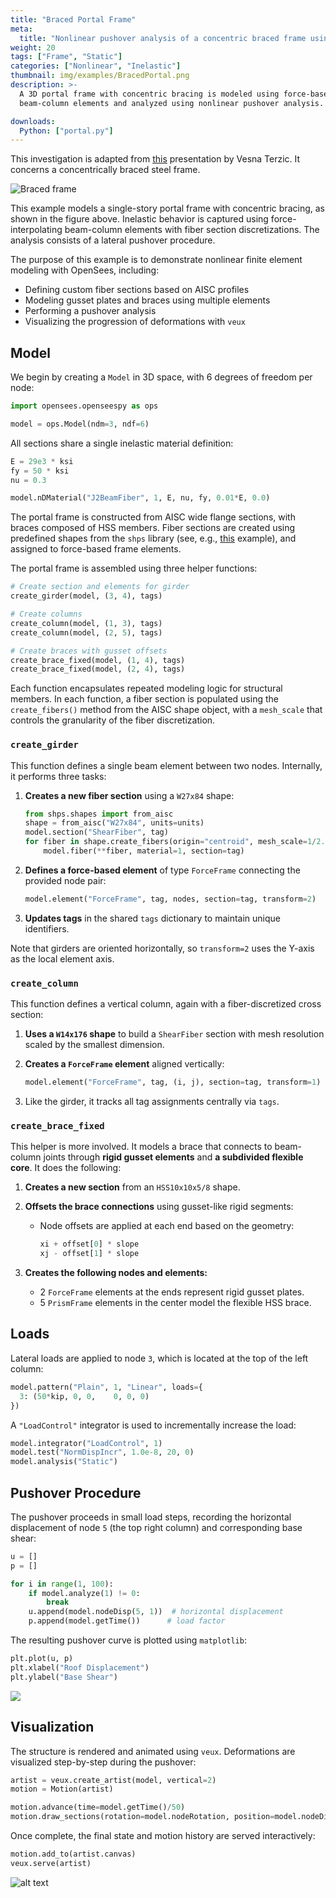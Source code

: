 ```yaml
---
title: "Braced Portal Frame"
meta:
  title: "Nonlinear pushover analysis of a concentric braced frame using force-based elements"
weight: 20
tags: ["Frame", "Static"]
categories: ["Nonlinear", "Inelastic"]
thumbnail: img/examples/BracedPortal.png
description: >-
  A 3D portal frame with concentric bracing is modeled using force-based
  beam-column elements and analyzed using nonlinear pushover analysis.

downloads:
  Python: ["portal.py"]
---
```



<!-- 
T1 = 0.1784712686027824 s
T2 = 0.10228366994425726 s 
-->

This investigation is adapted from <a rel="nofollow" href="https://opensees.berkeley.edu/wiki/images/d/de/ModelingSCBF.pdf">this</a> presentation by Vesna Terzic.
It concerns a concentrically braced steel frame.


![Braced frame](img/portal.png)

<!--
![Model schematic](img/nodes.png)
-->

This example models a single-story portal frame with concentric bracing, as shown in the figure above. 
Inelastic behavior is captured using force-interpolating beam-column elements with fiber section discretizations. 
The analysis consists of a lateral pushover procedure.

The purpose of this example is to demonstrate nonlinear finite element modeling with OpenSees, including:

- Defining custom fiber sections based on AISC profiles
- Modeling gusset plates and braces using multiple elements
- Performing a pushover analysis
- Visualizing the progression of deformations with `veux`

## Model

We begin by creating a `Model` in 3D space, with 6 degrees of freedom per node:

```python
import opensees.openseespy as ops

model = ops.Model(ndm=3, ndf=6)
```

All sections share a single inelastic material definition:

```python
E = 29e3 * ksi
fy = 50 * ksi
nu = 0.3

model.nDMaterial("J2BeamFiber", 1, E, nu, fy, 0.01*E, 0.0)
```

The portal frame is constructed from AISC wide flange sections, with braces composed of HSS members.
Fiber sections are created using predefined shapes from the `shps` library (see, e.g., [this](https://gallery.stairlab.io/examples/framevecxz/) example), and assigned to
force-based frame elements.

The portal frame is assembled using three helper functions:

```python
# Create section and elements for girder
create_girder(model, (3, 4), tags)

# Create columns
create_column(model, (1, 3), tags)
create_column(model, (2, 5), tags)

# Create braces with gusset offsets
create_brace_fixed(model, (1, 4), tags)
create_brace_fixed(model, (2, 4), tags)
```

Each function encapsulates repeated modeling logic for structural members. 
In each function, a fiber section is populated using the `create_fibers()` method from the AISC shape object,
with a `mesh_scale` that controls the granularity of the fiber discretization.

### `create_girder`

This function defines a single beam element between two nodes. Internally, it performs three tasks:

1. **Creates a new fiber section** using a `W27x84` shape:
   ```python
   from shps.shapes import from_aisc
   shape = from_aisc("W27x84", units=units)
   model.section("ShearFiber", tag)
   for fiber in shape.create_fibers(origin="centroid", mesh_scale=1/2.5):
       model.fiber(**fiber, material=1, section=tag)
   ```

2. **Defines a force-based element** of type `ForceFrame` connecting the provided node pair:
   ```python
   model.element("ForceFrame", tag, nodes, section=tag, transform=2)
   ```

3. **Updates tags** in the shared `tags` dictionary to maintain unique identifiers.


Note that girders are oriented horizontally, so `transform=2` uses the Y-axis as the local element axis.


### `create_column`

This function defines a vertical column, again with a fiber-discretized cross section:

1. **Uses a `W14x176` shape** to build a `ShearFiber` section with mesh resolution scaled by the smallest dimension.

2. **Creates a `ForceFrame` element** aligned vertically:
   ```python
   model.element("ForceFrame", tag, (i, j), section=tag, transform=1)
   ```

3. Like the girder, it tracks all tag assignments centrally via `tags`.


### `create_brace_fixed`

This helper is more involved. It models a brace that connects to beam-column joints through **rigid gusset elements** and **a subdivided flexible core**. It does the following:

1. **Creates a new section** from an `HSS10x10x5/8` shape.

2. **Offsets the brace connections** using gusset-like rigid segments:
   - Node offsets are applied at each end based on the geometry:
     ```python
     xi + offset[0] * slope
     xj - offset[1] * slope
     ```

3. **Creates the following nodes and elements:**

   - 2 `ForceFrame` elements at the ends represent rigid gusset plates.
   - 5 `PrismFrame` elements in the center model the flexible HSS brace.


## Loads

Lateral loads are applied to node `3`, which is located at the top of the left column:

```python
model.pattern("Plain", 1, "Linear", loads={
  3: (50*kip, 0, 0,    0, 0, 0)
})
```

A `"LoadControl"` integrator is used to incrementally increase the load:

```python
model.integrator("LoadControl", 1)
model.test("NormDispIncr", 1.0e-8, 20, 0)
model.analysis("Static")
```

## Pushover Procedure

The pushover proceeds in small load steps, recording the horizontal displacement
of node `5` (the top right column) and corresponding base shear:

```python
u = []
p = []

for i in range(1, 100):
    if model.analyze(1) != 0:
        break
    u.append(model.nodeDisp(5, 1))  # horizontal displacement
    p.append(model.getTime())      # load factor
```

The resulting pushover curve is plotted using `matplotlib`:

```python
plt.plot(u, p)
plt.xlabel("Roof Displacement")
plt.ylabel("Base Shear")
```

![](img/pushover.png)

## Visualization

The structure is rendered and animated using `veux`. Deformations are visualized
step-by-step during the pushover:

```python
artist = veux.create_artist(model, vertical=2)
motion = Motion(artist)

motion.advance(time=model.getTime()/50)
motion.draw_sections(rotation=model.nodeRotation, position=model.nodeDisp)
```

Once complete, the final state and motion history are served interactively:

```python
motion.add_to(artist.canvas)
veux.serve(artist)
```

![alt text](img/braced-portal.png)



